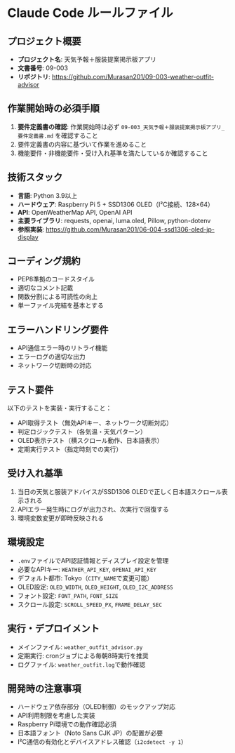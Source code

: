 # Claude Code ルールファイル

## プロジェクト概要
- **プロジェクト名**: 天気予報＋服装提案掲示板アプリ
- **文書番号**: 09-003
- **リポジトリ**: https://github.com/Murasan201/09-003-weather-outfit-advisor

## 作業開始時の必須手順
1. **要件定義書の確認**: 作業開始時は必ず `09-003_天気予報＋服装提案掲示板アプリ_要件定義書.md` を確認すること
2. 要件定義書の内容に基づいて作業を進めること
3. 機能要件・非機能要件・受け入れ基準を満たしているか確認すること

## 技術スタック
- **言語**: Python 3.9以上
- **ハードウェア**: Raspberry Pi 5 + SSD1306 OLED（I²C接続、128×64）
- **API**: OpenWeatherMap API, OpenAI API
- **主要ライブラリ**: requests, openai, luma.oled, Pillow, python-dotenv
- **参照実装**: https://github.com/Murasan201/06-004-ssd1306-oled-jp-display

## コーディング規約
- PEP8準拠のコードスタイル
- 適切なコメント記載
- 関数分割による可読性の向上
- 単一ファイル完結を基本とする

## エラーハンドリング要件
- API通信エラー時のリトライ機能
- エラーログの適切な出力
- ネットワーク切断時の対応

## テスト要件
以下のテストを実装・実行すること：
- API取得テスト（無効APIキー、ネットワーク切断対応）
- 判定ロジックテスト（各気温・天気パターン）
- OLED表示テスト（横スクロール動作、日本語表示）
- 定期実行テスト（指定時刻での実行）

## 受け入れ基準
1. 当日の天気と服装アドバイスがSSD1306 OLEDで正しく日本語スクロール表示される
2. APIエラー発生時にログが出力され、次実行で回復する
3. 環境変数変更が即時反映される

## 環境設定
- `.env`ファイルでAPI認証情報とディスプレイ設定を管理
- 必要なAPIキー: `WEATHER_API_KEY`, `OPENAI_API_KEY`
- デフォルト都市: Tokyo（`CITY_NAME`で変更可能）
- OLED設定: `OLED_WIDTH`, `OLED_HEIGHT`, `OLED_I2C_ADDRESS`
- フォント設定: `FONT_PATH`, `FONT_SIZE`
- スクロール設定: `SCROLL_SPEED_PX`, `FRAME_DELAY_SEC`

## 実行・デプロイメント
- メインファイル: `weather_outfit_advisor.py`
- 定期実行: cronジョブによる毎朝8時実行を推奨
- ログファイル: `weather_outfit.log`で動作確認

## 開発時の注意事項
- ハードウェア依存部分（OLED制御）のモックアップ対応
- API利用制限を考慮した実装
- Raspberry Pi環境での動作確認必須
- 日本語フォント（Noto Sans CJK JP）の配置が必要
- I²C通信の有効化とデバイスアドレス確認（`i2cdetect -y 1`）